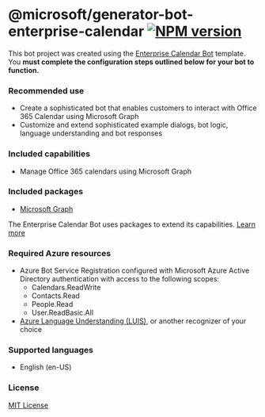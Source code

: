 # @microsoft/generator-bot-enterprise-calendar [![NPM version](https://badge.fury.io/js/%40microsoft%2Fgenerator-bot-enterprise-calendar.svg)](https://www.npmjs.com/package/@microsoft/generator-bot-enterprise-calendar)

This bot project was created using the [Enterprise Calendar Bot](https://aka.ms/EnterpriseCalendarBot) template. You **must complete the configuration steps outlined below for your bot to function.**

### Recommended use

- Create a sophisticated bot that enables customers to interact with Office 365 Calendar using Microsoft Graph
- Customize and extend sophisticated example dialogs, bot logic, language understanding and bot responses

### Included capabilities

- Manage Office 365 calendars using Microsoft Graph

### Included packages

- [Microsoft Graph](https://www.nuget.org/packages/Microsoft.Bot.Components.Graph/)

The Enterprise Calendar Bot uses packages to extend its capabilities. [Learn more](https://aka.ms/ComponentTemplateDocumentation)

### Required Azure resources

- Azure Bot Service Registration configured with Microsoft Azure Active Directory authentication with access to the following scopes:
    - Calendars.ReadWrite
    - Contacts.Read
    - People.Read
    - User.ReadBasic.All
- [Azure Language Understanding (LUIS)](https://docs.microsoft.com/en-us/azure/cognitive-services/luis/what-is-luis), or another recognizer of your choice

### Supported languages

- English (en-US)

### License

[MIT License](https://github.com/microsoft/botframework-components/blob/main/LICENSE)
